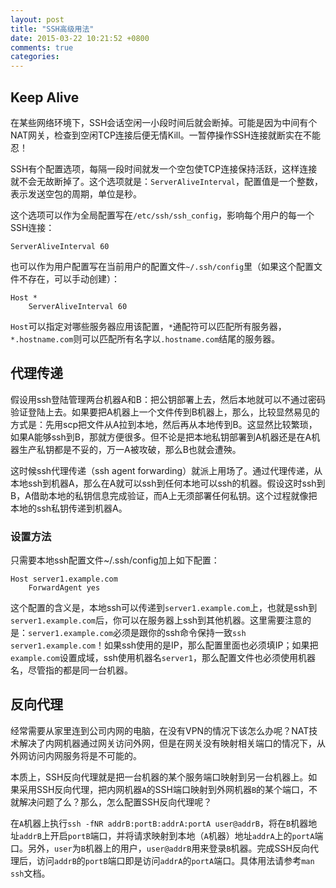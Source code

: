 ```yaml
---
layout: post
title: "SSH高级用法"
date: 2015-03-22 10:21:52 +0800
comments: true
categories: 
---
```


## Keep Alive

在某些网络环境下，SSH会话空闲一小段时间后就会断掉。可能是因为中间有个NAT网关，检查到空闲TCP连接后便无情Kill。一暂停操作SSH连接就断实在不能忍！

SSH有个配置选项，每隔一段时间就发一个空包使TCP连接保持活跃，这样连接就不会无故断掉了。这个选项就是：`ServerAliveInterval`，配置值是一个整数，表示发送空包的周期，单位是秒。

<!--more-->

这个选项可以作为全局配置写在`/etc/ssh/ssh_config`，影响每个用户的每一个SSH连接：

``` text
ServerAliveInterval 60
```

也可以作为用户配置写在当前用户的配置文件`~/.ssh/config`里（如果这个配置文件不存在，可以手动创建）：
``` text
Host *
    ServerAliveInterval 60
```

`Host`可以指定对哪些服务器应用该配置，`*`通配符可以匹配所有服务器，`*.hostname.com`则可以匹配所有名字以`.hostname.com`结尾的服务器。

## 代理传递

假设用ssh登陆管理两台机器A和B：把公钥部署上去，然后本地就可以不通过密码验证登陆上去。如果要把A机器上一个文件传到B机器上，那么，比较显然易见的方式是：先用scp把文件从A拉到本地，然后再从本地传到B。这显然比较繁琐，如果A能够ssh到B，那就方便很多。但不论是把本地私钥部署到A机器还是在A机器生产私钥都是不妥的，万一A被攻破，那么B也就会遭殃。

这时候ssh代理传递（ssh agent forwarding）就派上用场了。通过代理传递，从本地ssh到机器A，那么在A就可以ssh到任何本地可以ssh的机器。假设这时ssh到B，A借助本地的私钥信息完成验证，而A上无须部署任何私钥。这个过程就像把本地的ssh私钥传递到机器A。

### 设置方法

只需要本地ssh配置文件~/.ssh/config加上如下配置：

``` text
Host server1.example.com
    ForwardAgent yes
```

这个配置的含义是，本地ssh可以传递到`server1.example.com`上，也就是ssh到`server1.example.com`后，你可以在服务器上ssh到其他机器。这里需要注意的是：`server1.example.com`必须是跟你的ssh命令保持一致`ssh server1.example.com`！如果ssh使用的是IP，那么配置里面也必须填IP；如果把`example.com`设置成域，ssh使用机器名`server1`，那么配置文件也必须使用机器名，尽管指的都是同一台机器。

## 反向代理

经常需要从家里连到公司内网的电脑，在没有VPN的情况下该怎么办呢？NAT技术解决了内网机器通过网关访问外网，但是在网关没有映射相关端口的情况下，从外网访问内网服务将是不可能的。

本质上，SSH反向代理就是把一台机器的某个服务端口映射到另一台机器上。如果采用SSH反向代理，把内网机器`A`的SSH端口映射到外网机器`B`的某个端口，不就解决问题了么？那么，怎么配置SSH反向代理呢？


在`A`机器上执行`ssh -fNR addrB:portB:addrA:portA user@addrB`，将在`B`机器地址`addrB`上开启`portB`端口，并将请求映射到本地（`A`机器）地址`addrA`上的`portA`端口。另外，`user`为`B`机器上的用户，`user@addrB`用来登录`B`机器。完成SSH反向代理后，访问`addrB`的`portB`端口即是访问`addrA`的`portA`端口。具体用法请参考`man ssh`文档。
